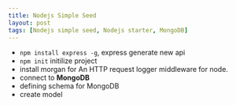 ```yaml
---
title: Nodejs Simple Seed
layout: post
tags: [Nodejs simple seed, Nodejs starter, MongoDB]
---
```


- `npm install express -g`, express generate new api
- `npm init` initilize project
- install morgan for An HTTP request logger middleware for node.
- connect to **MongoDB**
- defining schema for MongoDB
- create model
